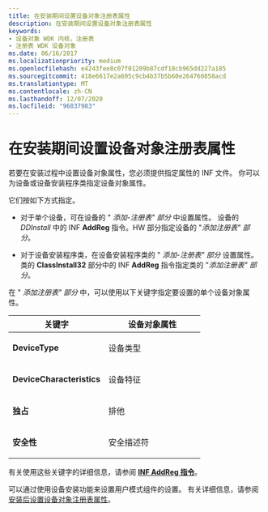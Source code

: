```yaml
---
title: 在安装期间设置设备对象注册表属性
description: 在安装期间设置设备对象注册表属性
keywords:
- 设备对象 WDK 内核，注册表
- 注册表 WDK 设备对象
ms.date: 06/16/2017
ms.localizationpriority: medium
ms.openlocfilehash: e4243fee8c07f01209b87cdf18cb965dd227a185
ms.sourcegitcommit: 418e6617e2a695c9cb4b37b5b60e264760858acd
ms.translationtype: MT
ms.contentlocale: zh-CN
ms.lasthandoff: 12/07/2020
ms.locfileid: "96837983"
---
```

# <a name="setting-device-object-registry-properties-during-installation"></a>在安装期间设置设备对象注册表属性





若要在安装过程中设置设备对象属性，您必须提供指定属性的 INF 文件。 你可以为设备或设备安装程序类指定设备对象属性。

它们按如下方式指定。

-   对于单个设备，可在设备的 " *添加-注册表" 部分* 中设置属性。 设备的 *DDInstall* 中的 INF **AddReg** 指令。HW 部分指定设备的 "*添加注册表" 部分*。

-   对于设备安装程序类，在设备安装程序类的 " *添加-注册表" 部分* 设置属性。 类的 **ClassInstall32** 部分中的 INF **AddReg** 指令指定类的 "*添加注册表" 部分*。

在 " *添加注册表" 部分* 中，可以使用以下关键字指定要设置的单个设备对象属性。

<table>
<colgroup>
<col width="50%" />
<col width="50%" />
</colgroup>
<thead>
<tr class="header">
<th>关键字</th>
<th>设备对象属性</th>
</tr>
</thead>
<tbody>
<tr class="odd">
<td><p><strong>DeviceType</strong></p></td>
<td><p>设备类型</p></td>
</tr>
<tr class="even">
<td><p><strong>DeviceCharacteristics</strong></p></td>
<td><p>设备特征</p></td>
</tr>
<tr class="odd">
<td><p><strong>独占</strong></p></td>
<td><p>排他</p></td>
</tr>
<tr class="even">
<td><p><strong>安全性</strong></p></td>
<td><p>安全描述符</p></td>
</tr>
</tbody>
</table>

 

有关使用这些关键字的详细信息，请参阅 [**INF AddReg 指令**](../install/inf-addreg-directive.md)。

可以通过使用设备安装功能来设置用户模式组件的设置。 有关详细信息，请参阅 [安装后设置设备对象注册表属性](setting-device-object-registry-properties-after-installation.md)。

 

